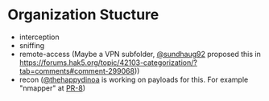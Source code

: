 # Organization Stucture

- interception
- sniffing
- remote-access (Maybe a VPN subfolder, [@sundhaug92](https://twitter.com/sundhaug92) proposed this in https://forums.hak5.org/topic/42103-categorization/?tab=comments#comment-299068))
- recon ([@thehappydinoa](https://github.com/thehappydinoa) is working on payloads for this. For example "nmapper" at [PR-8](https://github.com/hak5/packetsquirrel-payloads/pull/8))
